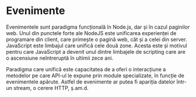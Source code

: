 # Evenimente

Evenimentele sunt paradigma funcțională în Node.js, dar și în cazul paginilor web. Unul din punctele forte ale NodeJS este unificarea experienței de programare din client, care primește o pagină web, cât și a celei din server. JavaScript este limbajul care unifică cele două zone. Acesta este și motivul pentru care JavaScript a devenit unul dintre limbajele de scripting care are o ascensiune neîntreruptă în ultimii zece ani.

Paradigma care unifică este capacitatea de a oferi o interacțiune a metodelor pe care API-ul le expune prin module specializate, în funcție de evenimentele apărute. Astfel de evenimente ar putea fi apariția datelor într-un stream, o cerere HTTP, ș.am.d.
